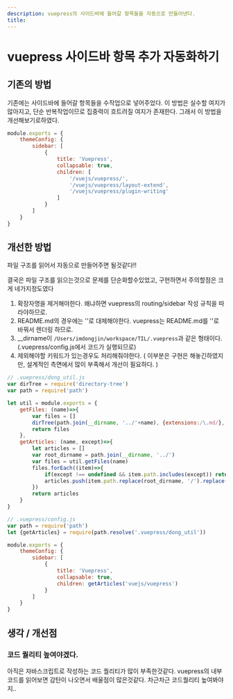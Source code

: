 ```yaml
---
description: vuepress의 사이드바에 들어갈 항목들을 자동으로 만들어낸다.
title:
---
```

# vuepress 사이드바 항목 추가 자동화하기

## 기존의 방법

기존에는 사이드바에 들어갈 항목들을 수작업으로 넣어주었다. 이 방법은 실수할 여지가 많아지고, 단순 반복작업이므로 집중력이 흐트려질 여지가 존재한다.
그래서 이 방법을 개선해보기로하였다.

```js
module.exports = {
    themeConfig: {
        sidebar: [
            {
                title: 'Vuepress',
                collapsable: true,
                children: [
                    '/vuejs/vuepress/',
                    '/vuejs/vuepress/layout-extend',
                    '/vuejs/vuepress/plugin-writing'
                ]
            }
        ]
    }
}
```

## 개선한 방법

파일 구조를 읽어서 자동으로 만들어주면 될것같다!!

결국은 파일 구조를 읽으는것으로 문제를 단순화할수있었고, 구현하면서 주의할점은 크게 네가지정도였다

1. 확장자명을 제거해야한다. 왜냐하면 vuepress의 routing/sidebar 작성 규칙을 따라야하므로.
2. README.md의 경우에는 ''로 대체해야한다. vuepress는 README.md를 ''로 바꿔서 렌더링 하므로.
3. __dirname이 `/Users/imdongjin/workspace/TIL/.vuepress`과 같은 형태이다. (.vuepress/config.js에서 코드가 실행되므로)
4. 제외해야할 키워드가 있는경우도 처리해줘야한다. ( 이부분은 구현은 해놓긴하였지만, 설계적인 측면에서 많이 부족해서 개선이 필요하다. )

```js
// .vuepress/dong_util.js
var dirTree = require('directory-tree')
var path = require('path')

let util = module.exports = {
    getFiles: (name)=>{
        var files = []
        dirTree(path.join(__dirname, '../'+name), {extensions:/\.md/}, (item, PATH) => files.push(item));
        return files
    },
    getArticles: (name, except)=>{
        let articles = []
        var root_dirname = path.join(__dirname, '../')
        var files = util.getFiles(name)
        files.forEach((item)=>{
            if(except !== undefined && item.path.includes(except)) return
            articles.push(item.path.replace(root_dirname, '/').replace('.md', '').replace('README', ''));
        })
        return articles
    }
}
```

```js
// .vuepress/config.js
var path = require('path')
let {getArticles} = require(path.resolve('.vuepress/dong_util'))

module.exports = {
    themeConfig: {
        sidebar: [
            {
                title: 'Vuepress',
                collapsable: true,
                children: getArticles('vuejs/vuepress')
            }
        ]
    }
}
```

## 생각 / 개선점

### 코드 퀄리티 높여야겠다.

아직은 자바스크립트로 작성하는 코드 퀄리티가 많이 부족한것같다. vuepress의 내부코드를 읽어보면 감탄이 나오면서 배울점이 많은것같다.
차근차근 코드퀄리티 높여봐야지..
